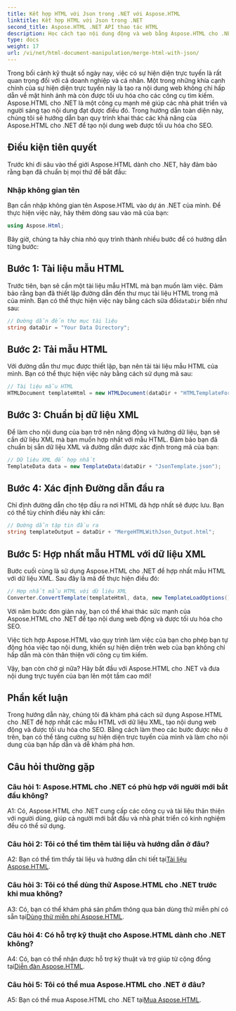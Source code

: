 ```yaml
---
title: Kết hợp HTML với Json trong .NET với Aspose.HTML
linktitle: Kết hợp HTML với Json trong .NET
second_title: Aspose.HTML .NET API thao tác HTML
description: Học cách tạo nội dung động và web bằng Aspose.HTML cho .NET. Tăng cường sự hiện diện trực tuyến của bạn và thu hút khán giả.
type: docs
weight: 17
url: /vi/net/html-document-manipulation/merge-html-with-json/
---
```


Trong bối cảnh kỹ thuật số ngày nay, việc có sự hiện diện trực tuyến là rất quan trọng đối với cả doanh nghiệp và cá nhân. Một trong những khía cạnh chính của sự hiện diện trực tuyến này là tạo ra nội dung web không chỉ hấp dẫn về mặt hình ảnh mà còn được tối ưu hóa cho các công cụ tìm kiếm. Aspose.HTML cho .NET là một công cụ mạnh mẽ giúp các nhà phát triển và người sáng tạo nội dung đạt được điều đó. Trong hướng dẫn toàn diện này, chúng tôi sẽ hướng dẫn bạn quy trình khai thác các khả năng của Aspose.HTML cho .NET để tạo nội dung web được tối ưu hóa cho SEO. 

## Điều kiện tiên quyết

Trước khi đi sâu vào thế giới Aspose.HTML dành cho .NET, hãy đảm bảo rằng bạn đã chuẩn bị mọi thứ để bắt đầu:

### Nhập không gian tên

Bạn cần nhập không gian tên Aspose.HTML vào dự án .NET của mình. Để thực hiện việc này, hãy thêm dòng sau vào mã của bạn:

```csharp
using Aspose.Html;
```

Bây giờ, chúng ta hãy chia nhỏ quy trình thành nhiều bước để có hướng dẫn từng bước:

## Bước 1: Tài liệu mẫu HTML

 Trước tiên, bạn sẽ cần một tài liệu mẫu HTML mà bạn muốn làm việc. Đảm bảo rằng bạn đã thiết lập đường dẫn đến thư mục tài liệu HTML trong mã của mình. Bạn có thể thực hiện việc này bằng cách sửa đổi`dataDir` biến như sau:

```csharp
// Đường dẫn đến thư mục tài liệu
string dataDir = "Your Data Directory";
```

## Bước 2: Tải mẫu HTML

Với đường dẫn thư mục được thiết lập, bạn nên tải tài liệu mẫu HTML của mình. Bạn có thể thực hiện việc này bằng cách sử dụng mã sau:

```csharp
// Tài liệu mẫu HTML
HTMLDocument templateHtml = new HTMLDocument(dataDir + "HTMLTemplateForJson.html");
```

## Bước 3: Chuẩn bị dữ liệu XML

Để làm cho nội dung của bạn trở nên năng động và hướng dữ liệu, bạn sẽ cần dữ liệu XML mà bạn muốn hợp nhất với mẫu HTML. Đảm bảo bạn đã chuẩn bị sẵn dữ liệu XML và đường dẫn được xác định trong mã của bạn:

```csharp
// Dữ liệu XML để hợp nhất
TemplateData data = new TemplateData(dataDir + "JsonTemplate.json");
```

## Bước 4: Xác định Đường dẫn đầu ra

Chỉ định đường dẫn cho tệp đầu ra nơi HTML đã hợp nhất sẽ được lưu. Bạn có thể tùy chỉnh điều này khi cần:

```csharp
// Đường dẫn tập tin đầu ra
string templateOutput = dataDir + "MergeHTMLWithJson_Output.html";
```

## Bước 5: Hợp nhất mẫu HTML với dữ liệu XML

Bước cuối cùng là sử dụng Aspose.HTML cho .NET để hợp nhất mẫu HTML với dữ liệu XML. Sau đây là mã để thực hiện điều đó:

```csharp
// Hợp nhất mẫu HTML với dữ liệu XML
Converter.ConvertTemplate(templateHtml, data, new TemplateLoadOptions(), templateOutput);
```

Với năm bước đơn giản này, bạn có thể khai thác sức mạnh của Aspose.HTML cho .NET để tạo nội dung web động và được tối ưu hóa cho SEO. 

Việc tích hợp Aspose.HTML vào quy trình làm việc của bạn cho phép bạn tự động hóa việc tạo nội dung, khiến sự hiện diện trên web của bạn không chỉ hấp dẫn mà còn thân thiện với công cụ tìm kiếm. 

Vậy, bạn còn chờ gì nữa? Hãy bắt đầu với Aspose.HTML cho .NET và đưa nội dung trực tuyến của bạn lên một tầm cao mới!

## Phần kết luận

Trong hướng dẫn này, chúng tôi đã khám phá cách sử dụng Aspose.HTML cho .NET để hợp nhất các mẫu HTML với dữ liệu XML, tạo nội dung web động và được tối ưu hóa cho SEO. Bằng cách làm theo các bước được nêu ở trên, bạn có thể tăng cường sự hiện diện trực tuyến của mình và làm cho nội dung của bạn hấp dẫn và dễ khám phá hơn.

## Câu hỏi thường gặp

### Câu hỏi 1: Aspose.HTML cho .NET có phù hợp với người mới bắt đầu không?

A1: Có, Aspose.HTML cho .NET cung cấp các công cụ và tài liệu thân thiện với người dùng, giúp cả người mới bắt đầu và nhà phát triển có kinh nghiệm đều có thể sử dụng.

### Câu hỏi 2: Tôi có thể tìm thêm tài liệu và hướng dẫn ở đâu?

 A2: Bạn có thể tìm thấy tài liệu và hướng dẫn chi tiết tại[Tài liệu Aspose.HTML](https://reference.aspose.com/html/net/).

### Câu hỏi 3: Tôi có thể dùng thử Aspose.HTML cho .NET trước khi mua không?

 A3: Có, bạn có thể khám phá sản phẩm thông qua bản dùng thử miễn phí có sẵn tại[Dùng thử miễn phí Aspose.HTML](https://releases.aspose.com/).

### Câu hỏi 4: Có hỗ trợ kỹ thuật cho Aspose.HTML dành cho .NET không?

 A4: Có, bạn có thể nhận được hỗ trợ kỹ thuật và trợ giúp từ cộng đồng tại[Diễn đàn Aspose.HTML](https://forum.aspose.com/).

### Câu hỏi 5: Tôi có thể mua Aspose.HTML cho .NET ở đâu?

 A5: Bạn có thể mua Aspose.HTML cho .NET tại[Mua Aspose.HTML](https://purchase.aspose.com/buy).